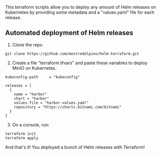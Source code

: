 
This terraform scripts allow you to deploy any amount of Helm releases on Kubernetes by providing some metadata and a "values.yaml" file for 
each release.

## Automated deployment of Helm releases

1. Clone the repo

```
git clone https://github.com/mestredelpino/helm-terraform.git
```

2. Create a file "terraform.tfvars" and paste these variables to deploy MinIO on Kubernetes.
```
kubeconfig-path     = "kubeconfig"

releases = [
  {
    name = "harbor"
    chart = "harbor"
    values-file = "harbor-values.yaml"
    repository = "https://charts.bitnami.com/bitnami"
  }
]
```

3. On a console, run:

```
terraform init
terraform apply
```

And that's it! You deployed a bunch of Helm releases with Terraform!


